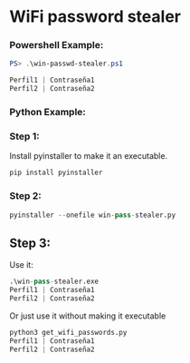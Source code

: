 # WiFi password stealer


### Powershell Example:
```ps1
PS> .\win-passwd-stealer.ps1

Perfil1 | Contraseña1
Perfil2 | Contraseña2
```
### Python Example:

### Step 1:
Install pyinstaller to make it an executable.

```py
pip install pyinstaller
```
### Step 2:
```py
pyinstaller --onefile win-pass-stealer.py
```
## Step 3:
Use it:

```py
.\win-pass-stealer.exe
Perfil1 | Contraseña1
Perfil2 | Contraseña2
```
Or just use it without making it executable

```py
python3 get_wifi_passwords.py
Perfil1 | Contraseña1
Perfil2 | Contraseña2
```
